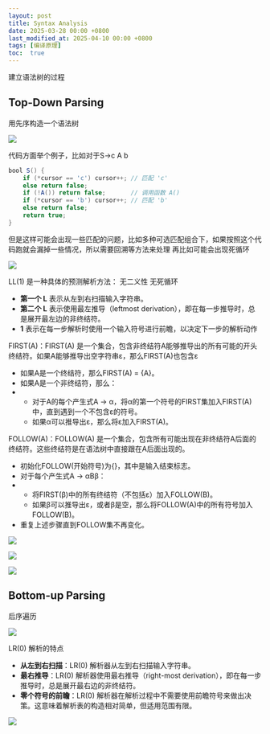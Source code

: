 ```yaml
---
layout: post
title: Syntax Analysis
date: 2025-03-28 00:00 +0800
last_modified_at: 2025-04-10 00:00 +0800
tags: [编译原理]
toc:  true
---
```


建立语法树的过程

## Top-Down Parsing

用先序构造一个语法树

![](https://huatiancen.oss-cn-nanjing.aliyuncs.com/img/%E5%B1%8F%E5%B9%95%E6%88%AA%E5%9B%BE%202025-03-21%20154922.png)

代码方面举个例子，比如对于S->c A b

```java
bool S() {
    if (*cursor == 'c') cursor++; // 匹配 'c'
    else return false;
    if (!A()) return false;       // 调用函数 A()
    if (*cursor == 'b') cursor++; // 匹配 'b'
    else return false;
    return true;
}
```

但是这样可能会出现一些匹配的问题，比如多种可选匹配组合下，如果按照这个代码跑就会漏掉一些情况，所以需要回溯等方法来处理 再比如可能会出现死循环

![](https://huatiancen.oss-cn-nanjing.aliyuncs.com/img/%E5%B1%8F%E5%B9%95%E6%88%AA%E5%9B%BE%202025-03-21%20172908.png)

LL(1) 是一种具体的预测解析方法：  无二义性 无死循环

- **第一个 L** 表示从左到右扫描输入字符串。
- **第二个 L** 表示使用最左推导（leftmost derivation），即在每一步推导时，总是展开最左边的非终结符。
- **1** 表示在每一步解析时使用一个输入符号进行前瞻，以决定下一步的解析动作

FIRST(A)：FIRST(A) 是一个集合，包含非终结符A能够推导出的所有可能的开头终结符。如果A能够推导出空字符串ε，那么FIRST(A)也包含ε

- 如果A是一个终结符，那么FIRST(A) = {A}。
- 如果A是一个非终结符，那么：
- - 对于A的每个产生式A → α，将α的第一个符号的FIRST集加入FIRST(A)中，直到遇到一个不包含ε的符号。
  - 如果α可以推导出ε，那么将ε加入FIRST(A)。

FOLLOW(A)：FOLLOW(A) 是一个集合，包含所有可能出现在非终结符A后面的终结符。这些终结符是在语法树中直接跟在A后面出现的。

- 初始化FOLLOW(开始符号)为{}，其中是输入结束标志。
- 对于每个产生式A → αBβ：
- - 将FIRST(β)中的所有终结符（不包括ε）加入FOLLOW(B)。
  - 如果β可以推导出ε，或者β是空，那么将FOLLOW(A)中的所有符号加入FOLLOW(B)。
- 重复上述步骤直到FOLLOW集不再变化。

![](https://huatiancen.oss-cn-nanjing.aliyuncs.com/img/%E5%B1%8F%E5%B9%95%E6%88%AA%E5%9B%BE%202025-03-21%20174511.png)

![](https://huatiancen.oss-cn-nanjing.aliyuncs.com/img/%E5%B1%8F%E5%B9%95%E6%88%AA%E5%9B%BE%202025-03-21%20185227.png)

![](https://huatiancen.oss-cn-nanjing.aliyuncs.com/img/%E5%B1%8F%E5%B9%95%E6%88%AA%E5%9B%BE%202025-03-21%20190926.png)

## Bottom-up Parsing

后序遍历

![](https://huatiancen.oss-cn-nanjing.aliyuncs.com/img/%E5%B1%8F%E5%B9%95%E6%88%AA%E5%9B%BE%202025-03-21%20192114.png)

LR(0) 解析的特点

- **从左到右扫描**：LR(0) 解析器从左到右扫描输入字符串。
- **最右推导**：LR(0) 解析器使用最右推导（right-most derivation），即在每一步推导时，总是展开最右边的非终结符。
- **零个符号的前瞻**：LR(0) 解析器在解析过程中不需要使用前瞻符号来做出决策。这意味着解析表的构造相对简单，但适用范围有限。

![](https://huatiancen.oss-cn-nanjing.aliyuncs.com/img/%E5%B1%8F%E5%B9%95%E6%88%AA%E5%9B%BE%202025-03-21%20192555.png)
